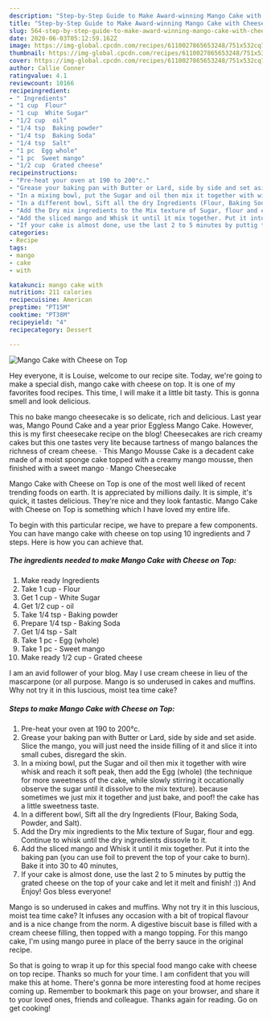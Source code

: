 ```yaml
---
description: "Step-by-Step Guide to Make Award-winning Mango Cake with Cheese on Top"
title: "Step-by-Step Guide to Make Award-winning Mango Cake with Cheese on Top"
slug: 564-step-by-step-guide-to-make-award-winning-mango-cake-with-cheese-on-top
date: 2020-06-03T05:12:59.162Z
image: https://img-global.cpcdn.com/recipes/6110027865653248/751x532cq70/mango-cake-with-cheese-on-top-recipe-main-photo.jpg
thumbnail: https://img-global.cpcdn.com/recipes/6110027865653248/751x532cq70/mango-cake-with-cheese-on-top-recipe-main-photo.jpg
cover: https://img-global.cpcdn.com/recipes/6110027865653248/751x532cq70/mango-cake-with-cheese-on-top-recipe-main-photo.jpg
author: Callie Conner
ratingvalue: 4.1
reviewcount: 10166
recipeingredient:
- " Ingredients"
- "1 cup  Flour"
- "1 cup  White Sugar"
- "1/2 cup  oil"
- "1/4 tsp  Baking powder"
- "1/4 tsp  Baking Soda"
- "1/4 tsp  Salt"
- "1 pc  Egg whole"
- "1 pc  Sweet mango"
- "1/2 cup  Grated cheese"
recipeinstructions:
- "Pre-heat your oven at 190 to 200°c."
- "Grease your baking pan with Butter or Lard, side by side and set aside. Slice the mango, you will just need the inside filling of it and slice it into small cubes, disregard the skin."
- "In a mixing bowl, put the Sugar and oil then mix it together with wire whisk and reach it soft peak, then add the Egg (whole) (the technique for more sweetness of the cake, while slowly stirring it occationally observe the sugar until it dissolve to the mix texture). because sometimes we just mix it together and just bake, and poof! the cake has a little sweetness taste."
- "In a different bowl, Sift all the dry Ingredients (Flour, Baking Soda, Powder, and Salt)."
- "Add the Dry mix ingredients to the Mix texture of Sugar, flour and egg. Continue to whisk until the dry ingredients dissovle to it."
- "Add the sliced mango and Whisk it until it mix together. Put it into the baking pan (you can use foil to prevent the top of your cake to burn). Bake it into 30 to 40 minutes,"
- "If your cake is almost done, use the last 2 to 5 minutes by puttig the grated cheese on the top of your cake and let it melt and finish! :)) And Enjoy! Gos bless everyone!"
categories:
- Recipe
tags:
- mango
- cake
- with

katakunci: mango cake with 
nutrition: 211 calories
recipecuisine: American
preptime: "PT15M"
cooktime: "PT38M"
recipeyield: "4"
recipecategory: Dessert

---
```



![Mango Cake with Cheese on Top](https://img-global.cpcdn.com/recipes/6110027865653248/751x532cq70/mango-cake-with-cheese-on-top-recipe-main-photo.jpg)

Hey everyone, it is Louise, welcome to our recipe site. Today, we're going to make a special dish, mango cake with cheese on top. It is one of my favorites food recipes. This time, I will make it a little bit tasty. This is gonna smell and look delicious.

This no bake mango cheesecake is so delicate, rich and delicious. Last year was, Mango Pound Cake and a year prior Eggless Mango Cake. However, this is my first cheesecake recipe on the blog! Cheesecakes are rich creamy cakes but this one tastes very lite because tartness of mango balances the richness of cream cheese. · This Mango Mousse Cake is a decadent cake made of a moist sponge cake topped with a creamy mango mousse, then finished with a sweet mango · Mango Cheesecake

Mango Cake with Cheese on Top is one of the most well liked of recent trending foods on earth. It is appreciated by millions daily. It is simple, it's quick, it tastes delicious. They're nice and they look fantastic. Mango Cake with Cheese on Top is something which I have loved my entire life.


To begin with this particular recipe, we have to prepare a few components. You can have mango cake with cheese on top using 10 ingredients and 7 steps. Here is how you can achieve that.

<!--inarticleads1-->

##### The ingredients needed to make Mango Cake with Cheese on Top:

1. Make ready  Ingredients
1. Take 1 cup - Flour
1. Get 1 cup - White Sugar
1. Get 1/2 cup - oil
1. Take 1/4 tsp - Baking powder
1. Prepare 1/4 tsp - Baking Soda
1. Get 1/4 tsp - Salt
1. Take 1 pc - Egg (whole)
1. Take 1 pc - Sweet mango
1. Make ready 1/2 cup - Grated cheese


I am an avid follower of your blog. May I use cream cheese in lieu of the mascarpone (or all purpose. Mango is so underused in cakes and muffins. Why not try it in this luscious, moist tea time cake? 

<!--inarticleads2-->

##### Steps to make Mango Cake with Cheese on Top:

1. Pre-heat your oven at 190 to 200°c.
1. Grease your baking pan with Butter or Lard, side by side and set aside. Slice the mango, you will just need the inside filling of it and slice it into small cubes, disregard the skin.
1. In a mixing bowl, put the Sugar and oil then mix it together with wire whisk and reach it soft peak, then add the Egg (whole) (the technique for more sweetness of the cake, while slowly stirring it occationally observe the sugar until it dissolve to the mix texture). because sometimes we just mix it together and just bake, and poof! the cake has a little sweetness taste.
1. In a different bowl, Sift all the dry Ingredients (Flour, Baking Soda, Powder, and Salt).
1. Add the Dry mix ingredients to the Mix texture of Sugar, flour and egg. Continue to whisk until the dry ingredients dissovle to it.
1. Add the sliced mango and Whisk it until it mix together. Put it into the baking pan (you can use foil to prevent the top of your cake to burn). Bake it into 30 to 40 minutes,
1. If your cake is almost done, use the last 2 to 5 minutes by puttig the grated cheese on the top of your cake and let it melt and finish! :)) And Enjoy! Gos bless everyone!


Mango is so underused in cakes and muffins. Why not try it in this luscious, moist tea time cake? It infuses any occasion with a bit of tropical flavour and is a nice change from the norm. A digestive biscuit base is filled with a cream cheese filling, then topped with a mango topping. For this mango cake, I&#39;m using mango puree in place of the berry sauce in the original recipe. 

So that is going to wrap it up for this special food mango cake with cheese on top recipe. Thanks so much for your time. I am confident that you will make this at home. There's gonna be more interesting food at home recipes coming up. Remember to bookmark this page on your browser, and share it to your loved ones, friends and colleague. Thanks again for reading. Go on get cooking!
